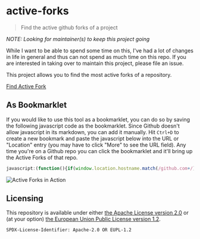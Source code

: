 # active-forks

> Find the active github forks of a project

_NOTE: Looking for maintainer(s) to keep this project going_

While I want to be able to spend some time on this, I've had a lot of changes in life in general
and thus can not spend as much time on this repo. If you are interested in taking over to maintain
this project, please file an issue.

This project allows you to find the most active forks of a repository.

[Find Active Fork](https://techgaun.github.io/active-forks/index.html)

## As Bookmarklet

If you would like to use this tool as a bookmarklet,
you can do so by saving the following javascript code as the bookmarklet.
Since Github doesn't allow javascript in its markdown, you can add it manually.
Hit `Ctrl+D` to create a new bookmark and paste the javascript below into the URL
or "Location" entry (you may have to click "More" to see the URL field).
Any time you're on a Github repo you can click the bookmarklet
and it'll bring up the Active Forks of that repo.

```javascript
javascript:(function(){if(window.location.hostname.match(/github.com+/)){var%20a=window.location.pathname.split('/',3);if(a.length==3){var%20b=encodeURIComponent(a[1]+'/'+a[2]);window.open('https://techgaun.github.io/active-forks/index.html#'+b,'_blank','noreferrer,noopener');return}}window.alert('Not%20a%20valid%20GitHub%20page')})();
```

![Active Forks in Action](screenshot.png "Active Forks in Action")

## Licensing

This repository is available under either [the Apache License version 2.0](LICENSE) or (at your option) [the European Union Public License version 1.2](LICENSE-ALT).

`SPDX-License-Identifier: Apache-2.0 OR EUPL-1.2`